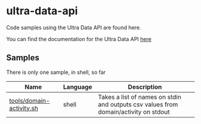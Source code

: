 # ultra-data-api

Code samples using the Ultra Data API are found here.

You can find the documentation for the Ultra Data API [here](https://api.ultradata.neustar/docs/index.html)

## Samples

There is only one sample, in shell, so far

| Name                       | Language | Description                                                                          |
| -------------------------- | -------- | ------------------------------------------------------------------------------------ |
| [tools/domain-activity.sh](tools/) | shell    | Takes a list of names on stdin and outputs csv values from domain/activity on stdout |


